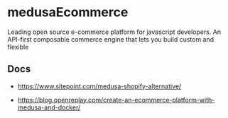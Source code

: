 # medusaEcommerce
Leading open source e-commerce platform for javascript developers. An API-first composable commerce engine that lets you build custom and flexible

## Docs

- https://www.sitepoint.com/medusa-shopify-alternative/

- https://blog.openreplay.com/create-an-ecommerce-platform-with-medusa-and-docker/
